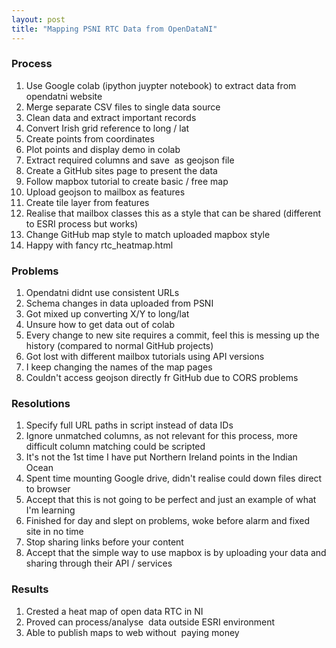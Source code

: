 ```yaml
---
layout: post
title: "Mapping PSNI RTC Data from OpenDataNI"
---
```


### Process 
1. Use Google colab (ipython juypter notebook) to extract data from opendatni website
2. Merge separate CSV files to single data source
3. Clean data and extract important records
4. Convert Irish grid reference to long / lat
5. Create points from coordinates
6. Plot points and display demo in colab
7. Extract required columns and save  as geojson file
8. Create a GitHub sites page to present the data
9. Follow mapbox tutorial to create basic / free map
10. Upload geojson to mailbox as features 
11. Create tile layer from features 
12. Realise that mailbox classes this as a style that can be shared (different to ESRI process but works)
13. Change GitHub map style to match uploaded mapbox style
14. Happy with fancy rtc_heatmap.html

### Problems
1. Opendatni didnt use consistent URLs
2. Schema changes in data uploaded from PSNI
3. Got mixed up converting X/Y to long/lat
4. Unsure how to get data out of colab
5. Every change to new site requires a commit, feel this is messing up the history (compared to normal GitHub projects)
6. Got lost with different mailbox tutorials using API versions
7. I keep changing the names of the map pages
8. Couldn't access geojson directly fr GitHub due to CORS problems

### Resolutions
1. Specify full URL paths in script instead of data IDs
2. Ignore unmatched columns, as not relevant for this process, more difficult column matching could be scripted
3. It's not the 1st time I have put Northern Ireland points in the Indian Ocean
4. Spent time mounting Google drive, didn't realise could down files direct to browser
5. Accept that this is not going to be perfect and just an example of what I'm learning
6. Finished for day and slept on problems, woke before alarm and fixed site in no time
7. Stop sharing links before your content
8. Accept that the simple way to use mapbox is by uploading your data and sharing through their API / services

### Results
1. Crested a heat map of open data RTC in NI
2. Proved can process/analyse  data outside ESRI environment
3. Able to publish maps to web without  paying money
